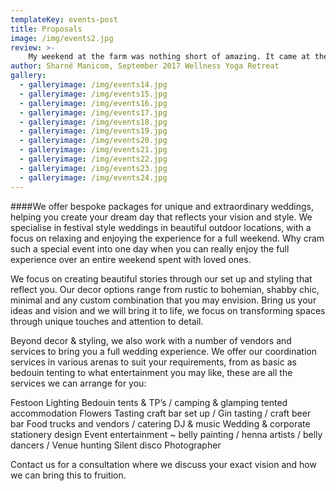 ```yaml
---
templateKey: events-post
title: Proposals
image: /img/events2.jpg
review: >-
    My weekend at the farm was nothing short of amazing. It came at the perfect time in my life when I was feeling rather depleted. Carly’s hospitality was incredible, she whips up the most amazing vegan meals that keep you on top of the world. The retreat is beautiful and the time spent with wonderful women allowed me to step into my power and break down trust barriers. Highly recommend for anyone needing relaxation and a bit of a reset. PS: the yoga and massages were also incredible! There’s too much to mention...... Just Go! It’ll be good for you
author: Sharné Manicom, September 2017 Wellness Yoga Retreat
gallery:
  - galleryimage: /img/events14.jpg
  - galleryimage: /img/events15.jpg
  - galleryimage: /img/events16.jpg
  - galleryimage: /img/events17.jpg
  - galleryimage: /img/events18.jpg
  - galleryimage: /img/events19.jpg
  - galleryimage: /img/events20.jpg
  - galleryimage: /img/events21.jpg
  - galleryimage: /img/events22.jpg
  - galleryimage: /img/events23.jpg
  - galleryimage: /img/events24.jpg
---
```

####We offer bespoke packages for unique and extraordinary weddings, helping you create your dream day that reflects your vision and style. We specialise in festival style weddings in beautiful outdoor locations, with a focus on relaxing and enjoying the experience for a full weekend. Why cram such a special event into one day when you can really enjoy the full experience over an entire weekend spent with loved ones.

We focus on creating beautiful stories through our set up and styling that reflect you. Our decor options range from rustic to bohemian, shabby chic, minimal and any custom combination that you may envision. Bring us your ideas and vision and we will bring it to life, we focus on transforming spaces through unique touches and attention to detail.

Beyond decor & styling, we also work with a number of vendors and services to bring you a full wedding experience. We offer our coordination services in various arenas to suit your requirements, from as basic as bedouin tenting to what entertainment you may like, these are all the services we can arrange for you:

Festoon Lighting
Bedouin tents & TP’s / camping & glamping tented accommodation
Flowers
Tasting craft bar set up / Gin tasting / craft beer bar
Food trucks and vendors / catering
DJ & music
Wedding & corporate stationery design
Event entertainment ~ belly painting / henna artists / belly dancers /
Venue hunting
Silent disco
Photographer

Contact us for a consultation where we discuss your exact vision and how we can bring this to fruition.
